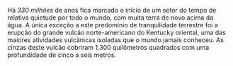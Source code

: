﻿Há *330 milhões* de anos fica marcado o início de um setor do tempo de relativa quietude por todo o mundo, com muita terra de novo acima da água. A única exceção a este predomínio de tranquilidade terrestre foi a erupção do grande vulcão norte-americano do Kentucky oriental, uma das maiores atividades vulcânicas isoladas que o mundo jamais conheceu. As cinzas deste vulcão cobriram 1.300 quilômetros quadrados com uma profundidade de cinco a seis metros.